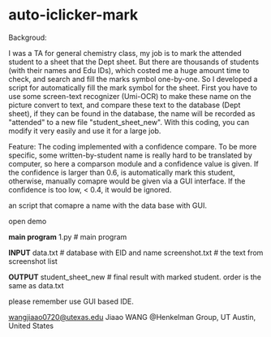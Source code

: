 # auto-iclicker-mark
Backgroud:

I was a TA for general chemistry class, my job is to mark the attended student to a sheet that the Dept sheet. But there are thousands of students (with their names and Edu IDs), which costed me a huge amount time to check, and search and fill the marks symbol one-by-one. So I developed a script for automatically fill the mark symbol for the sheet.
First you have to use some screen-text recognizer (Umi-OCR) to make these name on the picture convert to text, and compare these text to the database (Dept sheet), if they can be found in the database, the name will be recorded as "attended" to a new file "student_sheet_new". With this coding, you can modify it very easily and use it for a large job.

Feature:
The coding implemented with a confidence compare. To be more specific, some written-by-student name is really hard to be translated by computer, so here a comparson module and a confidence value is given. If the confidence is larger than 0.6, is automatically mark this student, otherwise, manually comapre would be given via a GUI interface. If the confidence is too low, < 0.4, it would be ignored.



an script that comapre a name with the data base with GUI.

open demo

**main program**
1.py              # main program

**INPUT**
data.txt          # database with EID and name
screenshot.txt    # the text from screenshot list

**OUTPUT**
student_sheet_new # final result with marked student. order is the same as data.txt


please remember use GUI based IDE.



wangjiaao0720@utexas.edu
Jiaao WANG @Henkelman Group, UT Austin, United States
